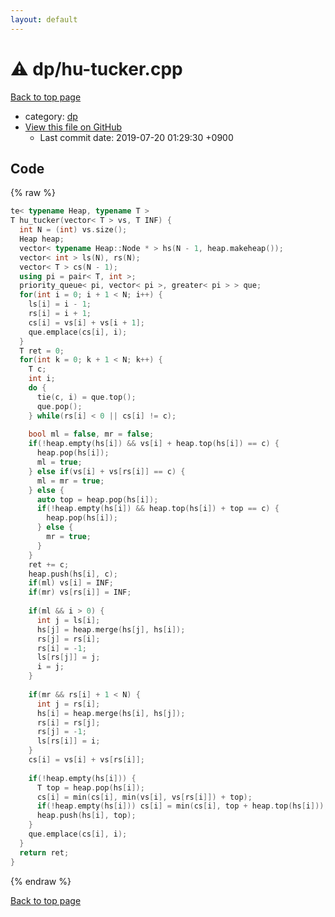 ```yaml
---
layout: default
---
```


<!-- mathjax config similar to math.stackexchange -->
<script type="text/javascript" async
  src="https://cdnjs.cloudflare.com/ajax/libs/mathjax/2.7.5/MathJax.js?config=TeX-MML-AM_CHTML">
</script>
<script type="text/x-mathjax-config">
  MathJax.Hub.Config({
    TeX: { equationNumbers: { autoNumber: "AMS" }},
    tex2jax: {
      inlineMath: [ ['$','$'] ],
      processEscapes: true
    },
    "HTML-CSS": { matchFontHeight: false },
    displayAlign: "left",
    displayIndent: "2em"
  });
</script>

<script type="text/javascript" src="https://cdnjs.cloudflare.com/ajax/libs/jquery/3.4.1/jquery.min.js"></script>
<script src="https://cdn.jsdelivr.net/npm/jquery-balloon-js@1.1.2/jquery.balloon.min.js" integrity="sha256-ZEYs9VrgAeNuPvs15E39OsyOJaIkXEEt10fzxJ20+2I=" crossorigin="anonymous"></script>
<script type="text/javascript" src="../../assets/js/copy-button.js"></script>
<link rel="stylesheet" href="../../assets/css/copy-button.css" />


# :warning: dp/hu-tucker.cpp
<a href="../../index.html">Back to top page</a>

* category: <a href="../../index.html#95687afb5d9a2a9fa39038f991640b0c">dp</a>
* <a href="{{ site.github.repository_url }}/blob/master/dp/hu-tucker.cpp">View this file on GitHub</a>
    - Last commit date: 2019-07-20 01:29:30 +0900




## Code
{% raw %}
```cpp
te< typename Heap, typename T >
T hu_tucker(vector< T > vs, T INF) {
  int N = (int) vs.size();
  Heap heap;
  vector< typename Heap::Node * > hs(N - 1, heap.makeheap());
  vector< int > ls(N), rs(N);
  vector< T > cs(N - 1);
  using pi = pair< T, int >;
  priority_queue< pi, vector< pi >, greater< pi > > que;
  for(int i = 0; i + 1 < N; i++) {
    ls[i] = i - 1;
    rs[i] = i + 1;
    cs[i] = vs[i] + vs[i + 1];
    que.emplace(cs[i], i);
  }
  T ret = 0;
  for(int k = 0; k + 1 < N; k++) {
    T c;
    int i;
    do {
      tie(c, i) = que.top();
      que.pop();
    } while(rs[i] < 0 || cs[i] != c);
 
    bool ml = false, mr = false;
    if(!heap.empty(hs[i]) && vs[i] + heap.top(hs[i]) == c) {
      heap.pop(hs[i]);
      ml = true;
    } else if(vs[i] + vs[rs[i]] == c) {
      ml = mr = true;
    } else {
      auto top = heap.pop(hs[i]);
      if(!heap.empty(hs[i]) && heap.top(hs[i]) + top == c) {
        heap.pop(hs[i]);
      } else {
        mr = true;
      }
    }
    ret += c;
    heap.push(hs[i], c);
    if(ml) vs[i] = INF;
    if(mr) vs[rs[i]] = INF;
 
    if(ml && i > 0) {
      int j = ls[i];
      hs[j] = heap.merge(hs[j], hs[i]);
      rs[j] = rs[i];
      rs[i] = -1;
      ls[rs[j]] = j;
      i = j;
    }
 
    if(mr && rs[i] + 1 < N) {
      int j = rs[i];
      hs[i] = heap.merge(hs[i], hs[j]);
      rs[i] = rs[j];
      rs[j] = -1;
      ls[rs[i]] = i;
    }
    cs[i] = vs[i] + vs[rs[i]];
 
    if(!heap.empty(hs[i])) {
      T top = heap.pop(hs[i]);
      cs[i] = min(cs[i], min(vs[i], vs[rs[i]]) + top);
      if(!heap.empty(hs[i])) cs[i] = min(cs[i], top + heap.top(hs[i]));
      heap.push(hs[i], top);
    }
    que.emplace(cs[i], i);
  }
  return ret;
}

```
{% endraw %}

<a href="../../index.html">Back to top page</a>

